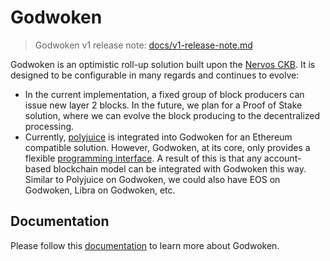 # Godwoken

> Godwoken v1 release note: [docs/v1-release-note.md](https://github.com/nervosnetwork/godwoken/blob/develop/docs/v1-release-note.md)

Godwoken is an optimistic roll-up solution built upon the [Nervos CKB](https://docs.nervos.org/). It is designed to be configurable in many regards and continues to evolve:

* In the current implementation, a fixed group of block producers can issue new layer 2 blocks. In the future, we plan for a Proof of Stake solution, where we can evolve the block producing to the decentralized processing.
* Currently, [polyjuice](https://github.com/nervosnetwork/godwoken-polyjuice) is integrated into Godwoken for an Ethereum compatible solution. However, Godwoken, at its core, only provides a flexible [programming interface](https://github.com/nervosnetwork/godwoken-scripts/blob/master/c/gw_def.h). A result of this is that any account-based blockchain model can be integrated with Godwoken this way. Similar to Polyjuice on Godwoken, we could also have EOS on Godwoken, Libra on Godwoken, etc.

## Documentation

Please follow this [documentation](https://docs.godwoken.io) to learn more about Godwoken.
